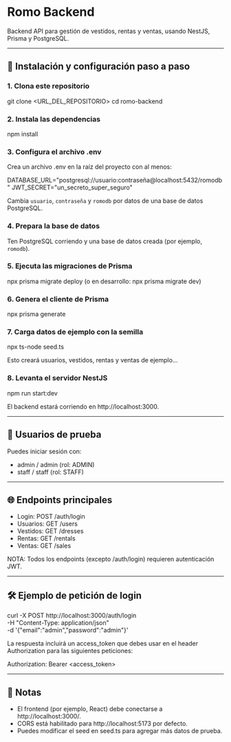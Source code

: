 # Romo Backend

Backend API para gestión de vestidos, rentas y ventas, usando NestJS, Prisma y PostgreSQL.

---

## 🚀 Instalación y configuración paso a paso

### 1. Clona este repositorio

git clone <URL_DEL_REPOSITORIO>
cd romo-backend

### 2. Instala las dependencias

npm install

### 3. Configura el archivo .env

Crea un archivo .env en la raíz del proyecto con al menos:

DATABASE_URL="postgresql://usuario:contraseña@localhost:5432/romodb"
JWT_SECRET="un_secreto_super_seguro"

Cambia `usuario`, `contraseña` y `romodb` por datos de una base de datos PostgreSQL.

### 4. Prepara la base de datos

Ten PostgreSQL corriendo y una base de datos creada (por ejemplo, `romodb`).

### 5. Ejecuta las migraciones de Prisma

npx prisma migrate deploy
(o en desarrollo: npx prisma migrate dev)

### 6. Genera el cliente de Prisma

npx prisma generate

### 7. Carga datos de ejemplo con la semilla

npx ts-node seed.ts

Esto creará usuarios, vestidos, rentas y ventas de ejemplo...

### 8. Levanta el servidor NestJS

npm run start:dev

El backend estará corriendo en http://localhost:3000.

---

## 🔑 Usuarios de prueba

Puedes iniciar sesión con:

- admin / admin (rol: ADMIN)
- staff / staff (rol: STAFF)

---

## 🌐 Endpoints principales

- Login: POST /auth/login
- Usuarios: GET /users
- Vestidos: GET /dresses
- Rentas: GET /rentals
- Ventas: GET /sales

NOTA: Todos los endpoints (excepto /auth/login) requieren autenticación JWT.

---

## 🛠️ Ejemplo de petición de login

curl -X POST http://localhost:3000/auth/login \
 -H "Content-Type: application/json" \
 -d '{"email":"admin","password":"admin"}'

La respuesta incluirá un access_token que debes usar en el header Authorization para las siguientes peticiones:

Authorization: Bearer <access_token>

---

## 📝 Notas

- El frontend (por ejemplo, React) debe conectarse a http://localhost:3000/.
- CORS está habilitado para http://localhost:5173 por defecto.
- Puedes modificar el seed en seed.ts para agregar más datos de prueba.

